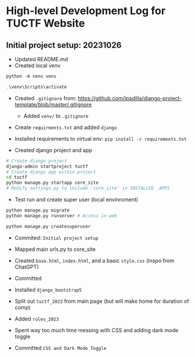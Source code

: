 # High-level Development Log for TUCTF Website

## Initial project setup: 20231026

- Updated README.md
- Created local venv

```powershell
python -m venv venv

.\venv\Scripts\activate
```

- Created `.gitignore` from: <https://github.com/jpadilla/django-project-template/blob/master/.gitignore>

    - Added `venv/` to `.gitignore`

- Create `requirments.txt` and added `django`
- Installed requirements to virtual env: `pip install -r requirements.txt`

- Created django project and app

```bash
# Create django project
django-admin startproject tuctf
# Create django app within project
cd tuctf
python manage.py startapp core_site
# Modify settings.py to include 'core_site' in INSTALLED _APPS
```

- Test run and create super user (local envinroment)

```bash
python manage.py migrate
python manage.py runserver # Access in web

python manage.py createsuperuser
```

- Commited: `Initial project setup`

- Mapped main urls.py to core_site
- Created `base.html`, `index.html`, and a basic `style.css` (inspo from ChatGPT)

- Committed

- Installed `django_bootstrap5`
- Split out `tuctf_2023` from main page (but will make home for duration of comp)
- Added `rules_2023`
- Spent way too much time messing with CSS and adding dark mode toggle

- Committed `CSS and Dark Mode Toggle`